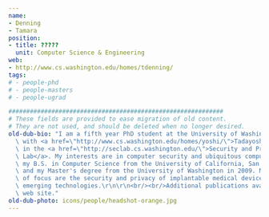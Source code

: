 ```yaml
---
name:
- Denning
- Tamara
position:
- title: ?????
  unit: Computer Science & Engineering
web:
- http://www.cs.washington.edu/homes/tdenning/
tags:
# - people-phd
# - people-masters
# - people-ugrad

############################################################
# These fields are provided to ease migration of old content.
# They are not used, and should be deleted when no longer desired.
old-dub-bio: "I am a fifth year PhD student at the University of Washington working\
  \ with <a href=\"http://www.cs.washington.edu/homes/yoshi/\">Tadayoshi Kohno</a>\
  \ in the <a href=\"http://seclab.cs.washington.edu/\">Security and Privacy Research\
  \ Lab</a>. My interests are in computer security and ubiquitous computing. I received\
  \ my B.S. in Computer Science from the University of California, San Diego in 2007\
  \ and my Master's degree from the University of Washington in 2009. My main areas\
  \ of focus are the security and privacy of implantable medical devices and other\
  \ emerging technologies.\r\n\r\n<br/><br/>Additional publications available on personal\
  \ web site."
old-dub-photo: icons/people/headshot-orange.jpg
---
```

